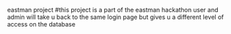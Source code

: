 eastman project
#this project is a part of the eastman hackathon
user and admin will take u back to the same login page but gives u a different level of access on the database